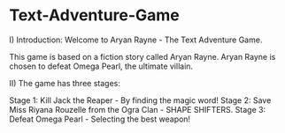 # Text-Adventure-Game

I) Introduction: Welcome to Aryan Rayne - The Text Adventure Game.
   
This game is based on a fiction story called Aryan Rayne. Aryan Rayne is chosen
to defeat Omega Pearl, the ultimate villain.
    
II) The game has three stages: 

Stage 1: Kill Jack the Reaper - By finding the magic word!
Stage 2: Save Miss Riyana Rouzelle from the Ogra Clan - SHAPE SHIFTERS. 
Stage 3: Defeat Omega Pearl - Selecting the best weapon!
